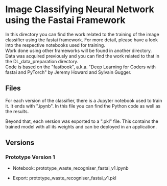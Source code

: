 # Image Classifying Neural Network using the Fastai Framework

In this directory you can find the work related to the training of the image classifier using the fastai framework. For more detail, please have a look into the respective notebooks used for training. \
Work done using other frameworks will be found in another directory. \
Data was acquired previously and you can find the work related to that in the DL_data_preparation directory. \
Code is based on the "fastbook", a.k.a. "Deep Learning for Coders with fastai and PyTorch" by Jeremy Howard and Sylvain Gugger.

## Files

For each version of the classifier, there is a Jupyter notebook used to train it. It ends with ".ipynb". In this file you can find the Python code as well as the results.

Beyond that, each version was exported to a ".pkl" file. This contains the trained model with all its weights and can be deployed in an application.


## Versions

### Prototype Version 1

- Notebook: prototype_waste_recogniser_fastai_v1.ipynb

- Export: prototype_waste_recogniser_fastai_v1.pkl


